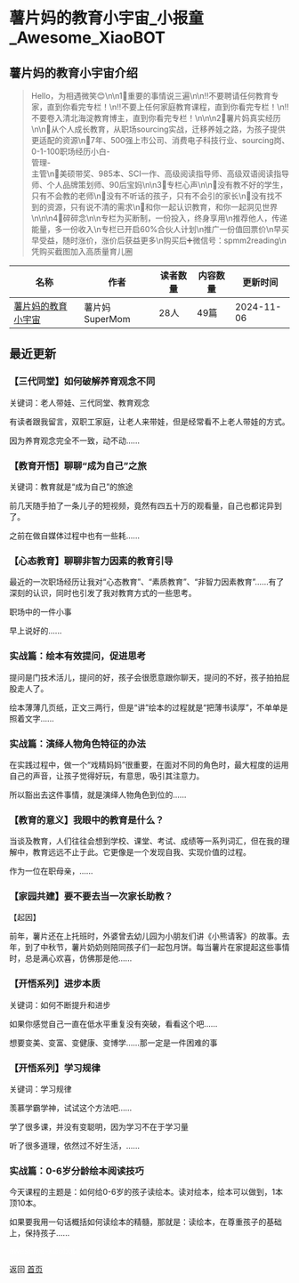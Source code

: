 # 薯片妈的教育小宇宙_小报童_Awesome_XiaoBOT

## 薯片妈的教育小宇宙介绍
> Hello，为相遇微笑😊\n\n1⃣️重要的事情说三遍\n\n‼️不要聘请任何教育专家，直到你看完专栏！\n‼️不要上任何家庭教育课程，直到你看完专栏！\n‼️不要卷入清北海淀教育博主，直到你看完专栏！\n\n\n2⃣️薯片妈真实经历\n\n🌈从个人成长教育，从职场sourcing实战，迁移养娃之路，为孩子提供更适配的资源\n🌈7年、500强上市公司、消费电子科技行业、sourcing岗、0-1-100职场经历小白-  
管理-  
主管\n🌈美硕带奖、985本、SCI一作、高级阅读指导师、高级双语阅读指导师、个人品牌策划师、90后宝妈\n\n3⃣️专栏心声\n\n🚀没有教不好的学生，只有不会教的老师\n🚀没有不听话的孩子，只有不会引的家长\n🚀没有找不到的资源，只有说不清的需求\n🚀和你一起认识教育，和你一起洞见世界\n\n\n4⃣️碎碎念\n\n专栏为买断制，一份投入，终身享用\n推荐他人，传递能量，多一份收入\n专栏已开启60%合伙人计划\n推广一份值回票价\n早买早受益，随时涨价，涨价后获益更多\n购买后➕微信号：spmm2reading\n凭购买截图加入高质量育儿圈  
  


|名称|作者|读者数量|内容数量|更新时间|
|---|---|---|---|---|
|[薯片妈的教育小宇宙](https://xiaobot.net/p/spmm2education?refer=0b133df9-27dc-423b-8101-639049001c13)|薯片妈SuperMom|28人|49篇|2024-11-06|

## 最近更新
### 【三代同堂】如何破解养育观念不同

关键词：老人带娃、三代同堂、教育观念

有读者跟我留言，双职工家庭，让老人来带娃，但是经常看不上老人带娃的方式。

因为养育观念完全不一致，动不动......

### 【教育开悟】聊聊“成为自己”之旅

关键词：教育就是“成为自己”的旅途

前几天随手拍了一条儿子的短视频，竟然有四五十万的观看量，自己也都诧异到了。

之前在做自媒体过程中也有一些耗......

### 【心态教育】聊聊非智力因素的教育引导

最近的一次职场经历让我对“心态教育”、“素质教育”、“非智力因素教育”……有了深刻的认识，同时也引发了我对教育方式的一些思考。

职场中的一件小事

早上说好的......

### 实战篇：绘本有效提问，促进思考

提问是门技术活儿，提问的好，孩子会很愿意跟你聊天，提问的不好，孩子拍拍屁股走人了。

绘本薄薄几页纸，正文三两行，但是“讲”绘本的过程就是“把薄书读厚”，不单单是照着文字......

### 实战篇：演绎人物角色特征的办法

在实践过程中，做一个“戏精妈妈”很重要，在面对不同的角色时，最大程度的运用自己的声音，让孩子觉得好玩，有意思，吸引其注意力。

所以豁出去这件事情，就是演绎人物角色到位的......

### 【教育的意义】我眼中的教育是什么？

当谈及教育，人们往往会想到学校、课堂、考试、成绩等一系列词汇，但在我的理解中，教育远远不止于此。它更像是一个发现自我、实现价值的过程。

作为一位在职母亲，......

### 【家园共建】要不要去当一次家长助教？

【起因】

前年，薯片还在上托班时，外婆曾去幼儿园为小朋友们讲《小熊请客》的故事。去年，到了中秋节，薯片奶奶则陪同孩子们一起包月饼。每当薯片在家提起这些事情时，总是满心欢喜，仿佛那是他......

### 【开悟系列】进步本质

关键词：如何不断提升和进步

如果你感觉自己一直在低水平重复没有突破，看看这个吧……

想要变美、变富、变健康、变博学……那一定是一件困难的事

### 【开悟系列】学习规律

关键词：学习规律

羡慕学霸学神，试试这个方法吧……

学了很多课，并没有变聪明，因为学习不在于学习量

听了很多道理，依然过不好生活，......

### 实战篇：0-6岁分龄绘本阅读技巧

今天课程的主题是：如何给0-6岁的孩子读绘本。读对绘本，绘本可以做到，1本顶10本。

如果要我用一句话概括如何读绘本的精髓，那就是：读绘本，在尊重孩子的基础上，保持孩子......


<a href="https://github.com/Reno9527/awesome-xiaobot" style="color: white; text-decoration: none;">awesome-xiaobot</a>

返回 [首页](../README.md)
